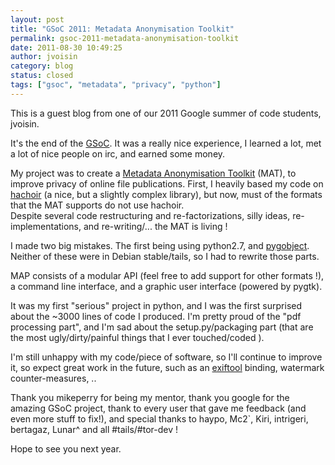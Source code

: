 ```yaml
---
layout: post
title: "GSoC 2011: Metadata Anonymisation Toolkit"
permalink: gsoc-2011-metadata-anonymisation-toolkit
date: 2011-08-30 10:49:25
author: jvoisin
category: blog
status: closed
tags: ["gsoc", "metadata", "privacy", "python"]
---
```


This is a guest blog from one of our 2011 Google summer of code students, jvoisin.

It's the end of the [GSoC](https://code.google.com/soc/). It was a really nice experience, I learned a lot, met a lot of nice people on irc, and earned some money.

My project was to create a [Metadata Anonymisation Toolkit](https://gitweb.torproject.org/user/jvoisin/mat.git) (MAT), to improve privacy of online file publications. First, I heavily based my code on [hachoir](https://bitbucket.org/haypo/hachoir/wiki/Home) (a nice, but a slightly complex library), but now, must of the formats that the MAT supports do not use hachoir.  
 Despite several code restructuring and re-factorizations, silly ideas, re-implementations, and re-writing/... the MAT is living !

I made two big mistakes. The first being using python2.7, and [pygobject](https://live.gnome.org/PyGObject). Neither of these were in Debian stable/tails, so I had to rewrite those parts.

MAP consists of a modular API (feel free to add support for other formats !), a command line interface, and a graphic user interface (powered by pygtk).

It was my first "serious" project in python, and I was the first surprised about the \~3000 lines of code I produced. I'm pretty proud of the "pdf processing part", and I'm sad about the setup.py/packaging part (that are the most ugly/dirty/painful things that I ever touched/coded ).

I'm still unhappy with my code/piece of software, so I'll continue to improve it, so expect great work in the future, such as an [exiftool](http://www.sno.phy.queensu.ca/~phil/exiftool/) binding, watermark counter-measures, ..

Thank you mikeperry for being my mentor, thank you google for the amazing GSoC project, thank to every user that gave me feedback (and even more stuff to fix!), and special thanks to haypo, Mc2\`, Kiri, intrigeri, bertagaz, Lunar\^ and all \#tails/\#tor-dev !

Hope to see you next year.
